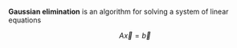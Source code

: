**Gaussian elimination** is an algorithm for solving a system of linear equations

$$
A\vec{x} = \vec{b}
$$

